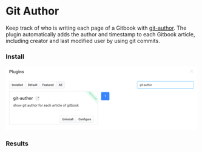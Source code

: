 # Git Author

Keep track of who is writing each page of a Gitbook with [git-author](https://plugins.gitbook.com/plugin/git-author). The plugin automatically adds the author and timestamp to each Gitbook article, including creator and last modified user by using git commits.

### Install

![git-author installation](/assets/plugins-gitauthor-install.png)

### Results

